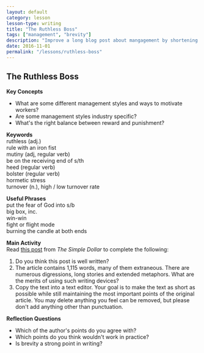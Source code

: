 ```yaml
---
layout: default
category: lesson
lesson-type: writing
title: "The Ruthless Boss"
tags: ["management", "brevity"]
description: "Improve a long blog post about mangagement by shortening it." 
date: 2016-11-01
permalink: "/lessons/ruthless-boss"
---
```

## The Ruthless Boss
**Key Concepts**  

- What are some different management styles and ways to motivate workers? 
- Are some management styles industry specific? 
- What's the right balance between reward and punishment?

**Keywords**  
ruthless (adj.)    
rule with an iron fist   
mutiny (adj, regular verb)     
be on the receiving end of s/th    
heed (regular verb)  
bolster (regular verb)   
hormetic stress  
turnover (n.), high / low turnover rate  

**Useful Phrases**  
put the fear of God into s/b  
big box, inc.   
win-win  
fight or flight mode  
burning the candle at both ends  

**Main Activity**  
Read <a href="http://www.thesimpledollar.com/the-myth-of-the-ruthless-business-mogul-or-why-it-pays-to-be-nice-in-the-workplace" target="_blank">this post</a> from *The Simple Dollar* to complete the following:  

1. Do you think this post is well written?   
2. The article contains 1,115 words, many of them extraneous. There are numerous digressions, long stories and extended metaphors. What are the merits of using such writing devices?   
3. Copy the text into a text editor. Your goal is to make the text as short as possible while still maintaining the most important points of the original article. You may delete anything you feel can be removed, but please don't add anything other than punctuation.   

**Reflection Questions**  

- Which of the author's points do you agree with? 
- Which points do you think wouldn't work in practice?  
- Is brevity a strong point in writing? 
